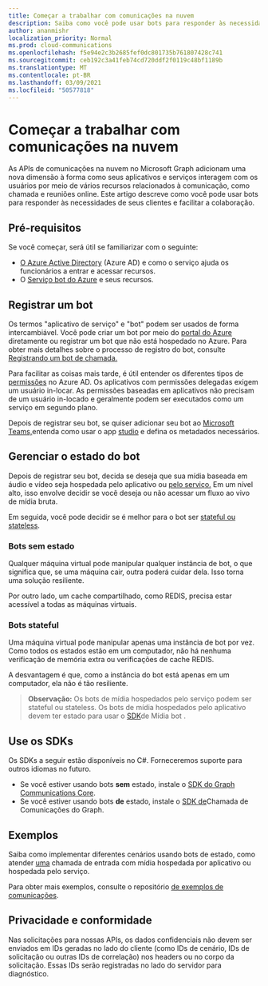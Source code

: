 ```yaml
---
title: Começar a trabalhar com comunicações na nuvem
description: Saiba como você pode usar bots para responder às necessidades de seus clientes e facilitar a colaboração.
author: ananmishr
localization_priority: Normal
ms.prod: cloud-communications
ms.openlocfilehash: f5e94e2c3b2685fef0dc801735b761807428c741
ms.sourcegitcommit: ceb192c3a41feb74cd720ddf2f0119c48bf1189b
ms.translationtype: MT
ms.contentlocale: pt-BR
ms.lasthandoff: 03/09/2021
ms.locfileid: "50577818"
---
```

# <a name="get-started-with-cloud-communications"></a>Começar a trabalhar com comunicações na nuvem

As APIs de comunicações na nuvem no Microsoft Graph adicionam uma nova dimensão à forma como seus aplicativos e serviços interagem com os usuários por meio de vários recursos relacionados à comunicação, como chamada e reuniões online. Este artigo descreve como você pode usar bots para responder às necessidades de seus clientes e facilitar a colaboração.

## <a name="prerequisites"></a>Pré-requisitos

Se você começar, será útil se familiarizar com o seguinte:

- [O Azure Active Directory](/azure/active-directory/fundamentals/active-directory-whatis) (Azure AD) e como o serviço ajuda os funcionários a entrar e acessar recursos.
- O [Serviço bot do Azure](/azure/bot-service/bot-service-overview-introduction?view=azure-bot-service-3.0) e seus recursos.

## <a name="register-a-bot"></a>Registrar um bot

Os termos "aplicativo de serviço" e "bot" podem ser usados de forma intercambiável. Você pode criar um bot por meio do [portal do Azure](https://azure.microsoft.com/features/azure-portal/) diretamente ou registrar um bot que não está hospedado no Azure. Para obter mais detalhes sobre o processo de registro do bot, consulte [Registrando um bot de chamada.](https://microsoftgraph.github.io/microsoft-graph-comms-samples/docs/articles/calls/register-calling-bot.html) 

Para facilitar as coisas mais tarde, é útil entender os diferentes tipos de [permissões](/azure/active-directory/develop/v1-permissions-and-consent#types-of-permissions) no Azure AD. Os aplicativos com permissões delegadas exigem um usuário in-locar. As permissões baseadas em aplicativos não precisam de um usuário in-locado e geralmente podem ser executados como um serviço em segundo plano.

Depois de registrar seu bot, se quiser adicionar seu bot ao [Microsoft Teams,](/microsoftteams/platform/concepts/calls-and-meetings/registering-calling-bot)entenda como usar o app [studio](/microsoftteams/platform/get-started/get-started-app-studio) e defina os metadados necessários.

## <a name="manage-the-state-of-the-bot"></a>Gerenciar o estado do bot

Depois de registrar seu bot, decida se deseja que sua mídia baseada em áudio e vídeo seja hospedada pelo aplicativo ou [pelo serviço.](cloud-communications-media.md) Em um nível alto, isso envolve decidir se você deseja ou não acessar um fluxo ao vivo de mídia bruta.

Em seguida, você pode decidir se é melhor para o bot ser [stateful ou stateless](https://microsoftgraph.github.io/microsoft-graph-comms-samples/docs/articles/calls/StateManagement.html).

### <a name="stateless-bots"></a>Bots sem estado

Qualquer máquina virtual pode manipular qualquer instância de bot, o que significa que, se uma máquina cair, outra poderá cuidar dela. Isso torna uma solução resiliente.

Por outro lado, um cache compartilhado, como REDIS, precisa estar acessível a todas as máquinas virtuais.

### <a name="stateful-bots"></a>Bots stateful

Uma máquina virtual pode manipular apenas uma instância de bot por vez. Como todos os estados estão em um computador, não há nenhuma verificação de memória extra ou verificações de cache REDIS.

A desvantagem é que, como a instância do bot está apenas em um computador, ela não é tão resiliente.

>**Observação:** Os bots de mídia hospedados pelo serviço podem ser stateful ou stateless. Os bots de mídia hospedados pelo aplicativo devem ter estado para usar o [SDK](https://www.nuget.org/packages/Microsoft.Skype.Bots.Media)de Mídia bot .

## <a name="use-the-sdks"></a>Use os SDKs

Os SDKs a seguir estão disponíveis no C#. Forneceremos suporte para outros idiomas no futuro.

- Se você estiver usando bots **sem** estado, instale o [SDK do Graph Communications Core](https://www.nuget.org/packages/Microsoft.Graph.Communications.Core).
- Se você estiver usando bots **de** estado, instale o [SDK de](https://www.nuget.org/packages/Microsoft.Graph.Communications.Calls)Chamada de Comunicações do Graph.

## <a name="examples"></a>Exemplos

Saiba como implementar diferentes cenários usando bots de estado, como atender [uma](https://microsoftgraph.github.io/microsoft-graph-comms-samples/docs/articles/index.html#example-incoming-calls) chamada de entrada com mídia hospedada por aplicativo ou hospedada pelo serviço.

Para obter mais exemplos, consulte o repositório [de exemplos de comunicações](https://microsoftgraph.github.io/microsoft-graph-comms-samples/docs/index.html).

## <a name="privacy-and-compliance"></a>Privacidade e conformidade

Nas solicitações para nossas APIs, os dados confidenciais não devem ser enviados em IDs geradas no lado do cliente (como IDs de cenário, IDs de solicitação ou outras IDs de correlação) nos headers ou no corpo da solicitação. Essas IDs serão registradas no lado do servidor para diagnóstico.
